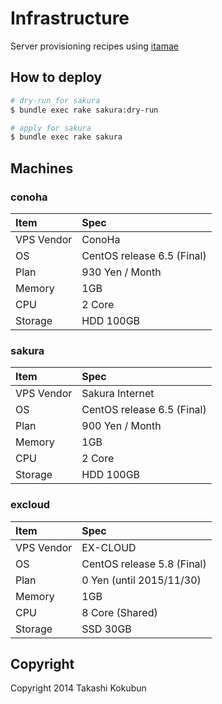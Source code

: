 # Infrastructure

Server provisioning recipes using [itamae](https://github.com/ryotarai/itamae)

## How to deploy

```bash
# dry-run for sakura
$ bundle exec rake sakura:dry-run

# apply for sakura
$ bundle exec rake sakura
```

## Machines
### conoha

| Item  | Spec     |
|:-----|:----------|
| VPS Vendor | ConoHa |
| OS | CentOS release 6.5 (Final) |
| Plan | 930 Yen / Month |
| Memory | 1GB |
| CPU | 2 Core |
| Storage | HDD 100GB |

### sakura

| Item  | Spec     |
|:-----|:----------|
| VPS Vendor | Sakura Internet |
| OS | CentOS release 6.5 (Final) |
| Plan | 900 Yen / Month |
| Memory | 1GB |
| CPU | 2 Core |
| Storage | HDD 100GB |

### excloud

| Item | Spec |
|:-----|:-----|
| VPS Vendor | EX-CLOUD |
| OS | CentOS release 5.8 (Final) |
| Plan | 0 Yen (until 2015/11/30) |
| Memory | 1GB |
| CPU | 8 Core (Shared) |
| Storage | SSD 30GB |

## Copyright

Copyright 2014 Takashi Kokubun
